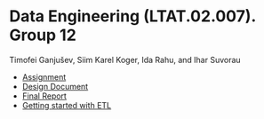 # Data Engineering (LTAT.02.007). Group 12

Timofei Ganjušev, Siim Karel Koger, Ida Rahu, and Ihar Suvorau

- [Assignment](Assignment.md)
- [Design Document](Design.md)
- [Final Report](FinalReport.md)
- [Getting started with ETL](ETL/README.md)
